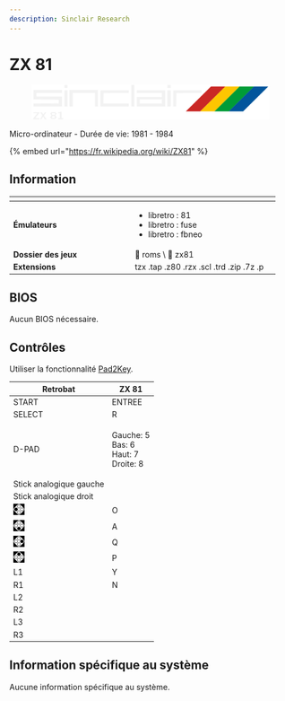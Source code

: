 ```yaml
---
description: Sinclair Research
---
```


# ZX 81

<div align="left">

<figure><picture><source srcset="https://raw.githubusercontent.com/fabricecaruso/es-theme-carbon/91d85c7849cc550b0cac4e75cb8e0923d3b61b5e/art/logos/zx81-w.svg" media="(prefers-color-scheme: dark)"><img src="https://raw.githubusercontent.com/fabricecaruso/es-theme-carbon/52ff37c9e265587d006945a2ba695b5a962b3a3d/art/logos/zx81.svg" alt=""></picture><figcaption></figcaption></figure>

</div>

Micro-ordinateur - Durée de vie: 1981 - 1984

{% embed url="https://fr.wikipedia.org/wiki/ZX81" %}

## Information

<table data-header-hidden><thead><tr><th width="203"></th><th></th><th data-hidden></th></tr></thead><tbody><tr><td><strong>Émulateurs</strong></td><td><ul><li>libretro : 81</li><li>libretro : fuse</li><li>libretro : fbneo</li></ul></td><td></td></tr><tr><td><strong>Dossier des jeux</strong></td><td><span data-gb-custom-inline data-tag="emoji" data-code="1f4c1">📁</span> roms \ <span data-gb-custom-inline data-tag="emoji" data-code="1f4c2">📂</span> zx81</td><td></td></tr><tr><td><strong>Extensions</strong></td><td>tzx .tap .z80 .rzx .scl .trd .zip .7z .p</td><td></td></tr></tbody></table>

## BIOS

Aucun BIOS nécessaire.

## Contrôles

Utiliser la fonctionnalité [Pad2Key](../../../../controleurs/pad2key.md).

| Retrobat                                          | ZX 81                                              |
| ------------------------------------------------- | -------------------------------------------------- |
| START                                             | ENTREE                                             |
| SELECT                                            | R                                                  |
| D-PAD                                             | <p>Gauche: 5<br>Bas: 6<br>Haut: 7<br>Droite: 8</p> |
| Stick analogique gauche                           |                                                    |
| Stick analogique droit                            |                                                    |
| ![](<../../../../.gitbook/assets/image (32).png>) | O                                                  |
| ![](<../../../../.gitbook/assets/image (19).png>) | A                                                  |
| ![](<../../../../.gitbook/assets/image (6).png>)  | Q                                                  |
| ![](<../../../../.gitbook/assets/image (34).png>) | P                                                  |
| L1                                                | Y                                                  |
| R1                                                | N                                                  |
| L2                                                |                                                    |
| R2                                                |                                                    |
| L3                                                |                                                    |
| R3                                                |                                                    |

## Information spécifique au système

Aucune information spécifique au système.
